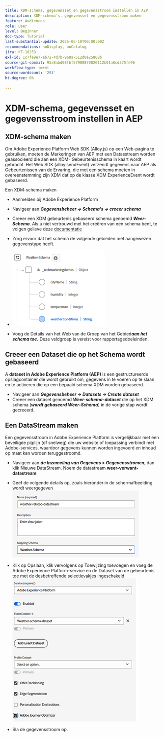 ```yaml
---
title: XDM-schema, gegevensset en gegevensstroom instellen in AEP
description: XDM-schema's, gegevensset en gegevensstroom maken
feature: Audiences
role: User
level: Beginner
doc-type: Tutorial
last-substantial-update: 2025-06-10T00:00:00Z
recommendations: noDisplay, noCatalog
jira: KT-18258
exl-id: 1c7fe9e7-ab72-4d7b-960a-512d0e25808b
source-git-commit: 95a8abd08fbf57900870826112b01a8cd375fe96
workflow-type: tm+mt
source-wordcount: '293'
ht-degree: 0%

---
```


# XDM-schema, gegevensset en gegevensstroom instellen in AEP

## XDM-schema maken

Om Adobe Experience Platform Web SDK (Alloy.js) op een Web-pagina te gebruiken, moeten de Markeringen van AEP met een Datasstream worden geassocieerd die aan een XDM- Gebeurtenisschema in kaart wordt gebracht. Het Web SDK (alloy.sendEvent) verzendt gegevens naar AEP als Gebeurtenissen van de Ervaring, die met een schema moeten in overeenstemming zijn XDM dat op de klasse XDM ExperienceEvent wordt gebaseerd.

Een XDM-schema maken

- Aanmelden bij Adobe Experience Platform
- Navigeer aan _&#x200B;**Gegevensbeheer -> Schema&#39;s -> creeer schema**&#x200B;_

- Creeer een XDM gebeurtenis gebaseerd schema genoemd **_Weer-Schema_**. Als u niet vertrouwd met het creëren van een schema bent, te volgen gelieve deze [ documentatie ](https://experienceleague.adobe.com/nl/docs/experience-platform/xdm/tutorials/create-schema-ui)


- Zorg ervoor dat het schema de volgende gebieden met aangewezen gegevenstype heeft.

- ![ weer-schema ](assets/weather-schema.png)

- Voeg de Details van het Web van de Groep van het Gebied _&#x200B;**aan het schema toe.**&#x200B;_ Deze veldgroep is vereist voor rapportagedoeleinden.

## Creeer een Dataset die op het Schema wordt gebaseerd

A **dataset in Adobe Experience Platform (AEP)** is een gestructureerde opslagcontainer die wordt gebruikt om, gegevens in te voeren op te slaan en te activeren die op een bepaald schema XDM worden gebaseerd.

- Navigeer aan _&#x200B;**Gegevensbeheer -> Datasets -> Create dataset**&#x200B;_
- Creeer een dataset genoemd **_Weer-schema-dataset_** die op het XDM schema (_&#x200B;**wordt gebaseerd Weer-Schema**&#x200B;_) in de vorige stap wordt gecreeerd.


## Een DataStream maken

Een gegevensstroom in Adobe Experience Platform is vergelijkbaar met een beveiligde pijplijn (of snelweg) die uw website of toepassing verbindt met Adobe-services, waardoor gegevens kunnen worden ingevoerd en inhoud op maat kan worden teruggestroomd.

- Navigeer aan _&#x200B;**de Inzameling van Gegevens > Gegevensstromen**&#x200B;_, dan klik Nieuwe DataStream. Noem de datastream **weer-verwant-datastream**


- Geef de volgende details op, zoals hieronder in de schermafbeelding wordt weergegeven
  ![ datastream ](assets/datastream.png)
- Klik op Opslaan, klik vervolgens op Toewijzing toevoegen en voeg de Adobe Experience Platform-service en de Dataset van de gebeurtenis toe met de desbetreffende selectievakjes ingeschakeld
  ![ datastream-afbeelding ](assets/datastream-service.png)

- Sla de gegevensstroom op.
